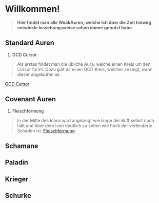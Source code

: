 # **Willkommen!**

>**Hier findet man alle WeakAuren, welche Ich über die Zeit hinweg entwickle beziehungsweise schon immer genutzt habe.**

## **Standard Auren**

1. GCD Cursor
>Als erstes findet man die übliche Aura, welche einen Kreis um den Cursor formt. Dazu gibt es einen GCD Kreis, welcher anzeigt, wann dieser abgelaufen ist.

[GCD Cursor](https://raw.githubusercontent.com/rhialen/weakauras/main/Standard%20Auren/Cursor.txt)

## **Covenant Auren**

1. Fleischformung
>In der Mitte des Icons wird angezeigt wie lange der Buff selbst noch hält und über dem Icon deutlich zu sehen wie hoch der verhinderte Schaden ist.
[Fleischformung](https://raw.githubusercontent.com/rhialen/weakauras/main/Covenant/Fleischformung.txt)

## **Schamane**
## **Paladin**
## **Krieger**
## **Schurke**
